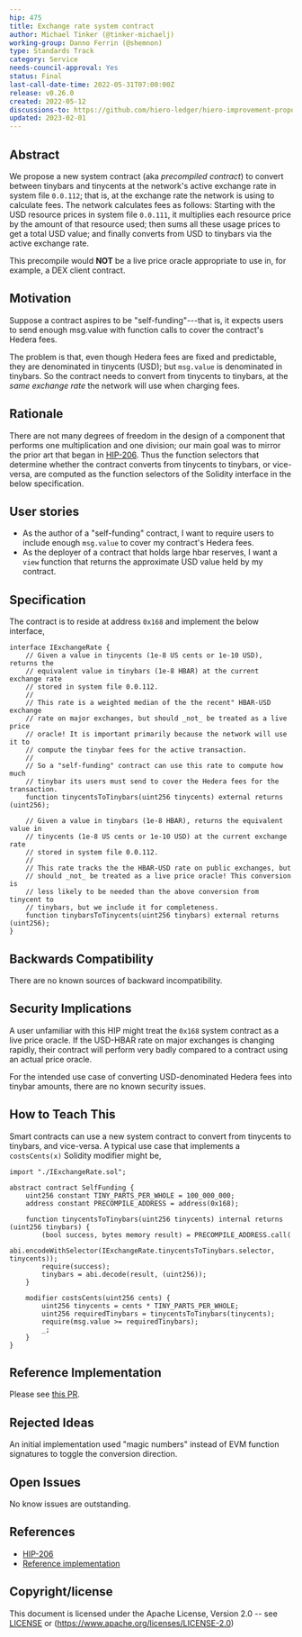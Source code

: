 ```yaml
---
hip: 475
title: Exchange rate system contract
author: Michael Tinker (@tinker-michaelj)
working-group: Danno Ferrin (@shemnon)
type: Standards Track
category: Service
needs-council-approval: Yes
status: Final
last-call-date-time: 2022-05-31T07:00:00Z
release: v0.26.0
created: 2022-05-12
discussions-to: https://github.com/hiero-ledger/hiero-improvement-proposals/discussions/474
updated: 2023-02-01
---
```


## Abstract

We propose a new system contract (aka _precompiled contract_) to convert between tinybars and tinycents at the network's
active exchange rate in system file `0.0.112`; that is, at the exchange rate the network is using to calculate fees. 
The network calculates fees as follows: Starting with the USD resource prices in system file `0.0.111`, it multiplies each 
resource price by the amount of that resource used; then sums all these usage prices to get a total USD value; and finally 
converts from USD to tinybars via the active exchange rate.

This precompile would **NOT** be a live price oracle appropriate to use in, for example, a DEX client contract.

## Motivation

Suppose a contract aspires to be "self-funding"---that is, it expects users to send enough msg.value with function calls 
to cover the contract's Hedera fees.

The problem is that, even though Hedera fees are fixed and predictable, they are denominated in tinycents (USD); but 
`msg.value` is denominated in tinybars.  So the contract needs to convert from tinycents to tinybars, at the 
_same exchange rate_ the network will use when charging fees.

## Rationale

There are not many degrees of freedom in the design of a component that performs one multiplication and one division; 
our main goal was to mirror the prior art that began in [HIP-206](https://hips.hedera.com/hip/hip-206). Thus the function 
selectors that determine whether the contract converts from tinycents to tinybars, or vice-versa, are computed as the
function selectors of the Solidity interface in the below specification.
 
## User stories

- As the author of a "self-funding" contract, I want to require users to include enough `msg.value` to cover my contract's Hedera fees.
- As the deployer of a contract that holds large hbar reserves, I want a `view` function that returns the approximate USD value held by my contract.
  
## Specification

The contract is to reside at address `0x168` and implement the below interface,
```
interface IExchangeRate {
    // Given a value in tinycents (1e-8 US cents or 1e-10 USD), returns the 
    // equivalent value in tinybars (1e-8 HBAR) at the current exchange rate 
    // stored in system file 0.0.112. 
    // 
    // This rate is a weighted median of the the recent" HBAR-USD exchange 
    // rate on major exchanges, but should _not_ be treated as a live price 
    // oracle! It is important primarily because the network will use it to 
    // compute the tinybar fees for the active transaction. 
    // 
    // So a "self-funding" contract can use this rate to compute how much 
    // tinybar its users must send to cover the Hedera fees for the transaction.
    function tinycentsToTinybars(uint256 tinycents) external returns (uint256);

    // Given a value in tinybars (1e-8 HBAR), returns the equivalent value in 
    // tinycents (1e-8 US cents or 1e-10 USD) at the current exchange rate 
    // stored in system file 0.0.112. 
    // 
    // This rate tracks the the HBAR-USD rate on public exchanges, but 
    // should _not_ be treated as a live price oracle! This conversion is
    // less likely to be needed than the above conversion from tinycent to
    // tinybars, but we include it for completeness.
    function tinybarsToTinycents(uint256 tinybars) external returns (uint256);
}
```

## Backwards Compatibility

There are no known sources of backward incompatibility.

## Security Implications

A user unfamiliar with this HIP might treat the `0x168` system contract as a live price oracle. If the USD-HBAR 
rate on major exchanges is changing rapidly, their contract will perform very badly compared to a contract using 
an actual price oracle. 

For the intended use case of converting USD-denominated Hedera fees into tinybar amounts, there are no known
security issues.

## How to Teach This

Smart contracts can use a new system contract to convert from tinycents to tinybars, and vice-versa. A typical use case 
that implements a `costsCents(x)` Solidity modifier might be,
```
import "./IExchangeRate.sol";

abstract contract SelfFunding {
    uint256 constant TINY_PARTS_PER_WHOLE = 100_000_000;
    address constant PRECOMPILE_ADDRESS = address(0x168);

    function tinycentsToTinybars(uint256 tinycents) internal returns (uint256 tinybars) {
        (bool success, bytes memory result) = PRECOMPILE_ADDRESS.call(
            abi.encodeWithSelector(IExchangeRate.tinycentsToTinybars.selector, tinycents));
        require(success);
        tinybars = abi.decode(result, (uint256));
    }

    modifier costsCents(uint256 cents) {
        uint256 tinycents = cents * TINY_PARTS_PER_WHOLE;
        uint256 requiredTinybars = tinycentsToTinybars(tinycents);
        require(msg.value >= requiredTinybars);
        _;
    } 
}
```

## Reference Implementation

Please see [this PR](https://github.com/hashgraph/hedera-services/pull/3327).

## Rejected Ideas

An initial implementation used "magic numbers" instead of EVM function signatures to toggle the conversion direction.

## Open Issues

No know issues are outstanding.

## References

- [HIP-206](https://hips.hedera.com/hip/hip-206)
- [Reference implementation](https://github.com/hashgraph/hedera-services/pull/3327)

## Copyright/license

This document is licensed under the Apache License, Version 2.0 -- see [LICENSE](../LICENSE) or (https://www.apache.org/licenses/LICENSE-2.0)
